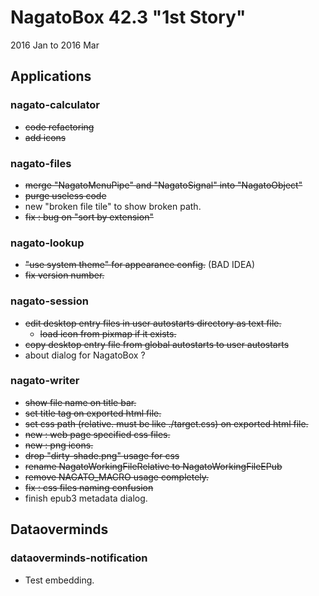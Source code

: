 # NagatoBox 42.3 "1st Story"

2016 Jan to 2016 Mar

## Applications

### nagato-calculator 

+ ~~code refactoring~~
+ ~~add icons~~

### nagato-files

+ ~~merge "NagatoMenuPipe" and "NagatoSignal" into "NagatoObject"~~
+ ~~purge useless code~~
+ new "broken file tile" to show broken path.
+ ~~fix : bug on "sort by extension"~~

### nagato-lookup

+ ~~"use system theme" for appearance config.~~ (BAD IDEA)
+ ~~fix version number.~~

### nagato-session

+ ~~edit desktop entry files in user autostarts directory as text file.~~
    + ~~load icon from pixmap if it exists.~~
+ ~~copy desktop entry file from global autostarts to user autostarts~~
+ about dialog for NagatoBox ?

### nagato-writer

+ ~~show file name on title bar.~~
+ ~~set title tag on exported html file.~~
+ ~~set css path (relative. must be like ./target.css) on exported html file.~~
+ ~~new : web page specified css files.~~
+ ~~new : png icons.~~
+ ~~drop "dirty-shade.png" usage for css~~
+ ~~rename NagatoWorkingFileRelative to NagatoWorkingFileEPub~~
+ ~~remove NAGATO_MACRO usage completely.~~
+ ~~fix : css files naming confusion~~
+ finish epub3 metadata dialog.

## Dataoverminds

### dataoverminds-notification

+ Test embedding.
